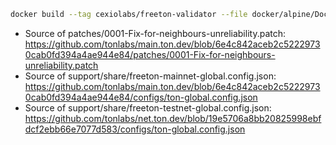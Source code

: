 ```bash
docker build --tag cexiolabs/freeton-validator --file docker/alpine/Dockerfile --build-arg TON_ARCH=native . && docker run --tty --interactive --rm cexiolabs/freeton-validator
```

* Source of patches/0001-Fix-for-neighbours-unreliability.patch: https://github.com/tonlabs/main.ton.dev/blob/6e4c842aceb2c52229730cab0fd394a4ae944e84/patches/0001-Fix-for-neighbours-unreliability.patch
* Source of support/share/freeton-mainnet-global.config.json: https://github.com/tonlabs/main.ton.dev/blob/6e4c842aceb2c52229730cab0fd394a4ae944e84/configs/ton-global.config.json
* Source of support/share/freeton-testnet-global.config.json: https://github.com/tonlabs/net.ton.dev/blob/19e5706a8bb20825998ebfdcf2ebb66e7077d583/configs/ton-global.config.json